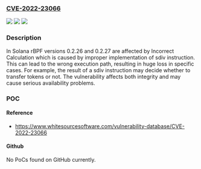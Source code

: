 ### [CVE-2022-23066](https://cve.mitre.org/cgi-bin/cvename.cgi?name=CVE-2022-23066)
![](https://img.shields.io/static/v1?label=Product&message=rbpf&color=blue)
![](https://img.shields.io/static/v1?label=Version&message=%3E%3D%200.2.26%20&color=brighgreen)
![](https://img.shields.io/static/v1?label=Vulnerability&message=CWE-682%20Incorrect%20Calculation&color=brighgreen)

### Description

In Solana rBPF versions 0.2.26 and 0.2.27 are affected by Incorrect Calculation which is caused by improper implementation of sdiv instruction. This can lead to the wrong execution path, resulting in huge loss in specific cases. For example, the result of a sdiv instruction may decide whether to transfer tokens or not. The vulnerability affects both integrity and may cause serious availability problems.

### POC

#### Reference
- https://www.whitesourcesoftware.com/vulnerability-database/CVE-2022-23066

#### Github
No PoCs found on GitHub currently.

